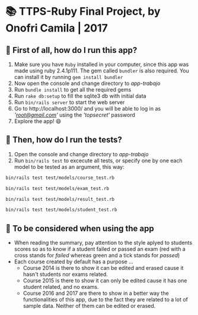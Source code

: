 # :books: TTPS-Ruby Final Project, by Onofri Camila | 2017

## :pushpin: First of all, how do I run this app?

1. Make sure you have `Ruby` installed in your computer, since this app was made using ruby 2.4.1p111. The gem called `bundler` is also required. You can install it by running `gem install bundler`
2. Now open the console and change directory to  _app-trabajo_
3. Run `bundle install` to get all the required gems
4. Run `rake db:setup` to fill the sqlite3 db with initial data
5. Run `bin/rails server` to start the web server
6. Go to http://localhost:3000/ and you will be able to log in as _'root@gmail.com'_ using the _'topsecret'_ password
7. Explore the app! :smile:

## :pushpin: Then, how do I run the tests?

1. Open the console and change directory to  _app-trabajo_
2. Run `bin/rails test` to excecute all tests, or specify one by one each model to be tested as an argument, this way:
```sh
bin/rails test test/models/course_test.rb
```
```sh
bin/rails test test/models/exam_test.rb
```
```sh
bin/rails test test/models/result_test.rb
```
```sh
bin/rails test test/models/student_test.rb
```

## :pushpin: To be considered when using the app

* When reading the summary, pay attention to the style aplyed to students scores so as to know if a student failed or passed an exam (red with a cross stands for _failed_ whereas green and a tick stands for _passed_)
* Each course created by default has a purpose ...
    * Course 2014 is there to show it can be edited and erased cause it hasn't students nor exams related.
    * Course 2015 is there to show it can only be edited cause it has one student related, and no exams.
    * Course 2016 and 2017 are there to show in a better way the functionalities of this app, due to the fact they are related to a lot of sample data. Neither of them can be edited  or erased.


